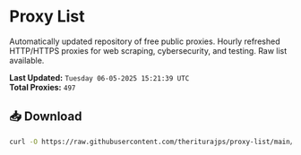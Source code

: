 # Proxy List

Automatically updated repository of free public proxies. Hourly refreshed HTTP/HTTPS proxies for web scraping, cybersecurity, and testing. Raw list available.

**Last Updated:** `Tuesday 06-05-2025 15:21:39 UTC`  
**Total Proxies:** `497`

## 📥 Download
```bash
curl -O https://raw.githubusercontent.com/theriturajps/proxy-list/main/proxies.txt
